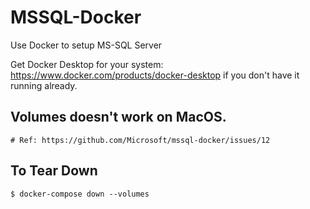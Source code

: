 # MSSQL-Docker

Use Docker to setup MS-SQL Server

Get Docker Desktop for your system: https://www.docker.com/products/docker-desktop if you don't have it running already.


## Volumes doesn't work on MacOS.
    # Ref: https://github.com/Microsoft/mssql-docker/issues/12

## To Tear Down
```
$ docker-compose down --volumes
```